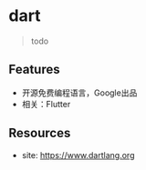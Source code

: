 # dart

> todo

## Features

* 开源免费编程语言，Google出品
* 相关：Flutter

## Resources

* site: <https://www.dartlang.org>

